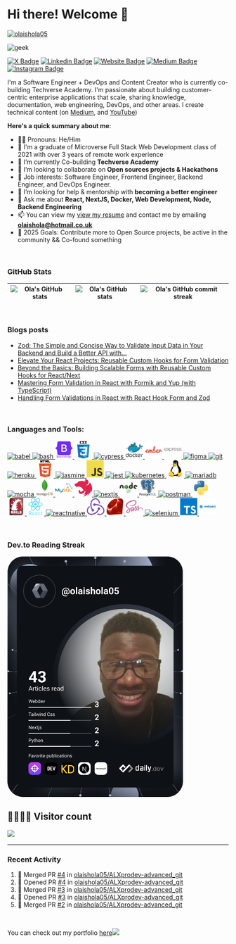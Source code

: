 # Hi there! Welcome 👋

<p align="left"> <a href="https://github.com/ryo-ma/github-profile-trophy"><img src="https://github-profile-trophy.vercel.app/?username=olaishola05" alt="olaishola05" /></a> </p>

  ![geek](https://user-images.githubusercontent.com/45001916/226130038-110c631c-8bf8-4f55-9b62-95ab1159f51e.gif)

[![X Badge](https://img.shields.io/badge/-@olaishola05-blue?style=for-the-badge&logo=x&logoColor=white&link=https://x.com/olaishola05)](https://x.com/olaishola05)
[![Linkedin Badge](https://img.shields.io/badge/-olaishol05-blue?style=for-the-badge&logo=linkedin&logoColor=white&link=https://www.linkedin.com/in/olaishola05/)](https://www.linkedin.com/in/olaishola05/)
[![Website Badge](https://img.shields.io/badge/-olaishola.com-392467?style=for-the-badge&logo=Google-Chrome&logoColor=white&link=https://olaishola.com)](https://olaishola.com)
[![Medium Badge](https://img.shields.io/badge/-@olaishola-000000?style=for-the-badge&logo=medium&logoColor=white&link=https://olaishola.medium.com/)](https://olaishola.medium.com/)
[![Instagram Badge](https://img.shields.io/badge/-@olaishola-FF0069?style=for-the-badge&logo=instagram&logoColor=white&link=https://www.instagram.com/olaishola05)](https://www.instagram.com/olaishola05)


I'm a Software Engineer + DevOps and Content Creator who is currently co-building Techverse Academy. I'm passionate about building customer-centric enterprise applications that scale, sharing knowledge, documentation, web engineering, DevOps, and other areas. I create technical content (on [Medium](https://olaishola.medium.com/), and [YouTube](https://www.youtube.com/@Olaishola05))

**Here's a quick summary about me**:

- 💇‍♂️ Pronouns: He/Him
- 🌱 I'm a graduate of Microverse Full Stack Web Development class of 2021 with over 3 years of remote work experience
- 🔭 I’m currently Co-building **Techverse Academy**
- 👯 I’m looking to collaborate on **Open sources projects & Hackathons**
- 💼 Job interests: Software Engineer, Frontend Engineer, Backend Engineer, and DevOps Engineer.
- 🤝 I’m looking for help & mentorship with **becoming a better engineer**
- 💬 Ask me about **React, NextJS, Docker, Web Development, Node, Backend Engineering**
- 📫 You can view my [view my resume](https://docs.google.com/document/d/1LBdENWcDAmdAgUdT1SfbAV5SiJ8VtM54NNn6LdIbowE/edit?usp=sharing) and contact me by emailing **olaishola@hotmail.co.uk**
- 🥅 2025 Goals: Contribute more to Open Source projects, be active in the community && Co-found something 

<br>

### GitHub Stats

| <img align="center" src="https://github-readme-stats.vercel.app/api?username=olaishola05&show_icons=true&include_all_commits=true&hide_border=true" alt="Ola's GitHub stats" /> | <img align="center" src="https://github-readme-stats.vercel.app/api/top-langs/?username=olaishola05&langs_count=8&layout=compact&hide_border=true" alt="Ola's GitHub stats" /> | <img align="center" src="https://github-readme-streak-stats.herokuapp.com/?user=olaishola05&" alt="Ola's GitHub commit streak" /> |
| ------------- | ------------- | ------------- |

<br>

### Blogs posts
<!-- BLOG-POST-LIST:START -->
- [Zod: The Simple and Concise Way to Validate Input Data in Your Backend and Build a Better API with…](https://olaishola.medium.com/zod-the-simple-and-concise-way-to-validate-input-data-in-your-backend-and-build-a-better-api-with-0fc699c69ea0?source=rss-e2bad2597147------2)
- [Elevate Your React Projects: Reusable Custom Hooks for Form Validation](https://olaishola.medium.com/elevate-your-react-projects-reusable-custom-hooks-for-form-validation-148d1ca2f817?source=rss-e2bad2597147------2)
- [Beyond the Basics: Building Scalable Forms with Reusable Custom Hooks for React/Next](https://olaishola.medium.com/beyond-the-basics-building-scalable-forms-with-reusable-custom-hooks-for-react-next-355b6263bd05?source=rss-e2bad2597147------2)
- [Mastering Form Validation in React with Formik and Yup &lpar;with TypeScript&rpar;](https://olaishola.medium.com/mastering-form-validation-in-react-with-formik-and-yup-with-typescript-9dc4b3885538?source=rss-e2bad2597147------2)
- [Handling Form Validations in React with React Hook Form and Zod](https://olaishola.medium.com/handling-form-validations-in-react-with-react-hook-form-and-zod-18e070bbdda6?source=rss-e2bad2597147------2)
<!-- BLOG-POST-LIST:END -->

<br>

### Languages and Tools:
<p align="left"> <a href="https://babeljs.io/" target="_blank" rel="noreferrer"> <img src="https://www.vectorlogo.zone/logos/babeljs/babeljs-icon.svg" alt="babel" width="40" height="40"/> </a> <a href="https://www.gnu.org/software/bash/" target="_blank" rel="noreferrer"> <img src="https://www.vectorlogo.zone/logos/gnu_bash/gnu_bash-icon.svg" alt="bash" width="40" height="40"/> </a> <a href="https://getbootstrap.com" target="_blank" rel="noreferrer"> <img src="https://raw.githubusercontent.com/devicons/devicon/master/icons/bootstrap/bootstrap-plain-wordmark.svg" alt="bootstrap" width="40" height="40"/> </a> <a href="https://www.w3schools.com/css/" target="_blank" rel="noreferrer"> <img src="https://raw.githubusercontent.com/devicons/devicon/master/icons/css3/css3-original-wordmark.svg" alt="css3" width="40" height="40"/> </a> <a href="https://www.cypress.io" target="_blank" rel="noreferrer"> <img src="https://raw.githubusercontent.com/simple-icons/simple-icons/6e46ec1fc23b60c8fd0d2f2ff46db82e16dbd75f/icons/cypress.svg" alt="cypress" width="40" height="40"/> </a> <a href="https://www.docker.com/" target="_blank" rel="noreferrer"> <img src="https://raw.githubusercontent.com/devicons/devicon/master/icons/docker/docker-original-wordmark.svg" alt="docker" width="40" height="40"/> </a> <a href="https://emberjs.com/" target="_blank" rel="noreferrer"> <img src="https://raw.githubusercontent.com/devicons/devicon/master/icons/ember/ember-original-wordmark.svg" alt="ember" width="40" height="40"/> </a> <a href="https://expressjs.com" target="_blank" rel="noreferrer"> <img src="https://raw.githubusercontent.com/devicons/devicon/master/icons/express/express-original-wordmark.svg" alt="express" width="40" height="40"/> </a> <a href="https://www.figma.com/" target="_blank" rel="noreferrer"> <img src="https://www.vectorlogo.zone/logos/figma/figma-icon.svg" alt="figma" width="40" height="40"/> </a> <a href="https://git-scm.com/" target="_blank" rel="noreferrer"> <img src="https://www.vectorlogo.zone/logos/git-scm/git-scm-icon.svg" alt="git" width="40" height="40"/> </a> <a href="https://heroku.com" target="_blank" rel="noreferrer"> <img src="https://www.vectorlogo.zone/logos/heroku/heroku-icon.svg" alt="heroku" width="40" height="40"/> </a> <a href="https://www.w3.org/html/" target="_blank" rel="noreferrer"> <img src="https://raw.githubusercontent.com/devicons/devicon/master/icons/html5/html5-original-wordmark.svg" alt="html5" width="40" height="40"/> </a> <a href="https://jasmine.github.io/" target="_blank" rel="noreferrer"> <img src="https://www.vectorlogo.zone/logos/jasmine/jasmine-icon.svg" alt="jasmine" width="40" height="40"/> </a> <a href="https://developer.mozilla.org/en-US/docs/Web/JavaScript" target="_blank" rel="noreferrer"> <img src="https://raw.githubusercontent.com/devicons/devicon/master/icons/javascript/javascript-original.svg" alt="javascript" width="40" height="40"/> </a> <a href="https://jestjs.io" target="_blank" rel="noreferrer"> <img src="https://www.vectorlogo.zone/logos/jestjsio/jestjsio-icon.svg" alt="jest" width="40" height="40"/> </a> <a href="https://kubernetes.io" target="_blank" rel="noreferrer"> <img src="https://www.vectorlogo.zone/logos/kubernetes/kubernetes-icon.svg" alt="kubernetes" width="40" height="40"/> </a> <a href="https://www.linux.org/" target="_blank" rel="noreferrer"> <img src="https://raw.githubusercontent.com/devicons/devicon/master/icons/linux/linux-original.svg" alt="linux" width="40" height="40"/> </a> <a href="https://mariadb.org/" target="_blank" rel="noreferrer"> <img src="https://www.vectorlogo.zone/logos/mariadb/mariadb-icon.svg" alt="mariadb" width="40" height="40"/> </a> <a href="https://mochajs.org" target="_blank" rel="noreferrer"> <img src="https://www.vectorlogo.zone/logos/mochajs/mochajs-icon.svg" alt="mocha" width="40" height="40"/> </a> <a href="https://www.mongodb.com/" target="_blank" rel="noreferrer"> <img src="https://raw.githubusercontent.com/devicons/devicon/master/icons/mongodb/mongodb-original-wordmark.svg" alt="mongodb" width="40" height="40"/> </a> <a href="https://www.mysql.com/" target="_blank" rel="noreferrer"> <img src="https://raw.githubusercontent.com/devicons/devicon/master/icons/mysql/mysql-original-wordmark.svg" alt="mysql" width="40" height="40"/> </a> <a href="https://nestjs.com/" target="_blank" rel="noreferrer"> <img src="https://raw.githubusercontent.com/devicons/devicon/master/icons/nestjs/nestjs-plain.svg" alt="nestjs" width="40" height="40"/> </a> <a href="https://nextjs.org/" target="_blank" rel="noreferrer"> <img src="https://cdn.worldvectorlogo.com/logos/nextjs-2.svg" alt="nextjs" width="40" height="40"/> </a> <a href="https://nodejs.org" target="_blank" rel="noreferrer"> <img src="https://raw.githubusercontent.com/devicons/devicon/master/icons/nodejs/nodejs-original-wordmark.svg" alt="nodejs" width="40" height="40"/> </a> <a href="https://www.postgresql.org" target="_blank" rel="noreferrer"> <img src="https://raw.githubusercontent.com/devicons/devicon/master/icons/postgresql/postgresql-original-wordmark.svg" alt="postgresql" width="40" height="40"/> </a> <a href="https://postman.com" target="_blank" rel="noreferrer"> <img src="https://www.vectorlogo.zone/logos/getpostman/getpostman-icon.svg" alt="postman" width="40" height="40"/> </a> <a href="https://www.python.org" target="_blank" rel="noreferrer"> <img src="https://raw.githubusercontent.com/devicons/devicon/master/icons/python/python-original.svg" alt="python" width="40" height="40"/> </a> <a href="https://rubyonrails.org" target="_blank" rel="noreferrer"> <img src="https://raw.githubusercontent.com/devicons/devicon/master/icons/rails/rails-original-wordmark.svg" alt="rails" width="40" height="40"/> </a> <a href="https://reactjs.org/" target="_blank" rel="noreferrer"> <img src="https://raw.githubusercontent.com/devicons/devicon/master/icons/react/react-original-wordmark.svg" alt="react" width="40" height="40"/> </a> <a href="https://reactnative.dev/" target="_blank" rel="noreferrer"> <img src="https://reactnative.dev/img/header_logo.svg" alt="reactnative" width="40" height="40"/> </a> <a href="https://redux.js.org" target="_blank" rel="noreferrer"> <img src="https://raw.githubusercontent.com/devicons/devicon/master/icons/redux/redux-original.svg" alt="redux" width="40" height="40"/> </a> <a href="https://www.ruby-lang.org/en/" target="_blank" rel="noreferrer"> <img src="https://raw.githubusercontent.com/devicons/devicon/master/icons/ruby/ruby-original.svg" alt="ruby" width="40" height="40"/> </a> <a href="https://sass-lang.com" target="_blank" rel="noreferrer"> <img src="https://raw.githubusercontent.com/devicons/devicon/master/icons/sass/sass-original.svg" alt="sass" width="40" height="40"/> </a> <a href="https://www.selenium.dev" target="_blank" rel="noreferrer"> <img src="https://raw.githubusercontent.com/detain/svg-logos/780f25886640cef088af994181646db2f6b1a3f8/svg/selenium-logo.svg" alt="selenium" width="40" height="40"/> </a> <a href="https://www.typescriptlang.org/" target="_blank" rel="noreferrer"> <img src="https://raw.githubusercontent.com/devicons/devicon/master/icons/typescript/typescript-original.svg" alt="typescript" width="40" height="40"/> </a> <a href="https://webpack.js.org" target="_blank" rel="noreferrer"> <img src="https://raw.githubusercontent.com/devicons/devicon/d00d0969292a6569d45b06d3f350f463a0107b0d/icons/webpack/webpack-original-wordmark.svg" alt="webpack" width="40" height="40"/> </a> </p>

<br>

### Dev.to Reading Streak
<a align="center" href="https://app.daily.dev/olaishola05"><img src="https://github.com/olaishola05/olaishola05/blob/main/devcard.svg" width="400" alt="Oladipupo Ishola's Dev Card"/></a>


<!--START_SECTION:waka-->
## 👨‍👨‍👦‍👦 Visitor count
<img src="https://profile-counter.glitch.me/olaishola05/count.svg" />
<!--END_SECTION:waka-->

---

### Recent Activity

<!--START_SECTION:activity-->

1. 🎉 Merged PR [#4](https://github.com/olaishola05/ALXprodev-advanced_git/pull/4) in [olaishola05/ALXprodev-advanced_git](https://github.com/olaishola05/ALXprodev-advanced_git)
2. 💪 Opened PR [#4](https://github.com/olaishola05/ALXprodev-advanced_git/pull/4) in [olaishola05/ALXprodev-advanced_git](https://github.com/olaishola05/ALXprodev-advanced_git)
3. 🎉 Merged PR [#3](https://github.com/olaishola05/ALXprodev-advanced_git/pull/3) in [olaishola05/ALXprodev-advanced_git](https://github.com/olaishola05/ALXprodev-advanced_git)
4. 💪 Opened PR [#3](https://github.com/olaishola05/ALXprodev-advanced_git/pull/3) in [olaishola05/ALXprodev-advanced_git](https://github.com/olaishola05/ALXprodev-advanced_git)
5. 🎉 Merged PR [#2](https://github.com/olaishola05/ALXprodev-advanced_git/pull/2) in [olaishola05/ALXprodev-advanced_git](https://github.com/olaishola05/ALXprodev-advanced_git)
<!--END_SECTION:activity-->

<br>

<p>You can check out my portfolio <a href="https://www.olaishola.tech/">here</a><img src="https://media.giphy.com/media/cKPse5DZaptID3YAMK/giphy.gif" width="60"></p>

[website]: https://www.olaishola.tech/
[olaishola05]: https://github.com/olaishola05
[twitter]: https://twitter.com/olaishola05
[instagram]: https://instagram.com/xcodre
[linkedin]: https://linkedin.com/in/ola-ishola
[polywork]: https://www.polywork.com/olaish
